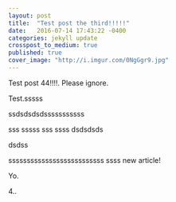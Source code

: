 ```yaml
---
layout: post
title:  "Test post the third!!!!!"
date:   2016-07-14 17:43:22 -0400
categories: jekyll update
crosspost_to_medium: true
published: true
cover_image: "http://i.imgur.com/0NgGgr9.jpg"
---
```

Test post 44!!!!. Please ignore.


Test.sssss

ssdsdsdsdsssssssssss

sss
sssss
sss
ssss
dsdsdsds

dsdss

ssssssssssssssssssssssssss
ssss
new article!


Yo.

4..
